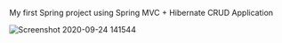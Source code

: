 My first Spring project using Spring MVC + Hibernate CRUD Application

![Screenshot 2020-09-24 141544](https://user-images.githubusercontent.com/48306820/94123099-ff39ed00-fe70-11ea-8857-dd36ff722393.png)
